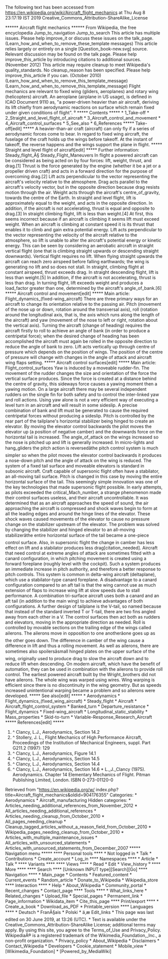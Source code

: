 The following text has been accessed from https://en.wikipedia.org/wiki/Aircraft_flight_mechanics at Thu Aug 8 23:17:19 IST 2019
Creative_Commons_Attribution-ShareAlike_License




















****** Aircraft flight mechanics ******
From Wikipedia, the free encyclopedia
Jump_to_navigation Jump_to_search
 This article has multiple issues. Please help improve_it or discuss these
 issues on the talk_page. (Learn_how_and_when_to_remove_these_template
 messages)
                         This article relies largely or entirely on a single
 [Question_book-new.svg] source. Relevant discussion may be found on the talk
                         page. Please help improve_this_article by introducing
                         citations to additional sources. (November 2012)
  This article may require cleanup to meet Wikipedia's quality_standards. No
  cleanup_reason has been specified. Please help improve_this_article if you
  can. (October 2010)(Learn_how_and_when_to_remove_this_template_message)
 (Learn_how_and_when_to_remove_this_template_message)
Flight mechanics are relevant to fixed wing (gliders, aeroplanes) and rotary
wing (helicopters) aircraft. An aeroplane (airplane in US usage), is defined in
ICAO Document 9110 as, "a power-driven heavier than air aircraft, deriving its
lift chiefly from aerodynamic reactions on surface which remain fixed under
given conditions of flight".
⁰
***** Contents *****
    * 1_Take-off
    * 2_Straight_and_level_flight_of_aircraft
    * 3_Aircraft_control_and_movement
    * 4_Aircraft_control_surfaces
    * 5_See_also
    * 6_References
***** Take-off[edit] *****
A heavier-than-air craft (aircraft) can only fly if a series of aerodynamic
forces come to bear. In regard to fixed wing aircraft, the fuselage of the
craft holds up the wings before takeoff. At the instant of takeoff, the reverse
happens and the wings support the plane in flight.
***** Straight and level flight of aircraft[edit] *****
Further information: Steady_flight_Â§ Steady_Flight_Maneuvers
In flight a powered aircraft can be considered as being acted on by four
forces: lift, weight, thrust, and drag.[1] Thrust is the force generated by the
engine (whether it be a jet or a propeller driven craft) and acts in a forward
direction for the purpose of overcoming drag.[2] Lift acts perpendicular to the
vector representing the aircraft's velocity relative to the atmosphere. Drag
acts parallel to the aircraft's velocity vector, but in the opposite direction
because drag resists motion through the air. Weight acts through the aircraft's
centre_of_gravity, towards the centre of the Earth.
In straight and level flight, lift is approximately equal to the weight, and
acts in the opposite direction. In addition, if the aircraft is not
accelerating, thrust is equal and opposite to drag.[3]
In straight climbing flight, lift is less than weight.[4] At first, this seems
incorrect because if an aircraft is climbing it seems lift must exceed weight.
When an aircraft is climbing at constant speed it is its thrust that enables it
to climb and gain extra potential energy. Lift acts perpendicular to the vector
representing the velocity of the aircraft relative to the atmosphere, so lift
is unable to alter the aircraft's potential energy or kinetic energy. This can
be seen by considering an aerobatic aircraft in straight vertical flight (one
that is climbing straight upwards or descending straight downwards). Vertical
flight requires no lift. When flying straight upwards the aircraft can reach
zero airspeed before falling earthwards; the wing is generating no lift and so
does not stall. In straight, climbing flight at constant airspeed, thrust
exceeds drag.
In straight descending flight, lift is less than weight.[5] In addition, if the
aircraft is not accelerating, thrust is less than drag. In turning flight, lift
exceeds weight and produces a load_factor greater than one, determined by the
aircraft's angle_of_bank.[6]
***** Aircraft control and movement[edit] *****
Main article: Flight_dynamics_(fixed-wing_aircraft)
There are three primary ways for an aircraft to change its orientation relative
to the passing air. Pitch (movement of the nose up or down, rotation around the
transversal axis), roll (rotation around the longitudinal axis, that is, the
axis which runs along the length of the aircraft) and yaw (movement of the nose
to left or right, rotation about the vertical axis). Turning the aircraft
(change of heading) requires the aircraft firstly to roll to achieve an angle
of bank (in order to produce a centripetal force); when the desired change of
heading has been accomplished the aircraft must again be rolled in the opposite
direction to reduce the angle of bank to zero. Lift acts vertically up through
centre of pressure which depends on the position of wings. The position of the
centre of pressure will change with changes in the angle of attack and aircraft
wing flaps setting.
***** Aircraft control surfaces[edit] *****
Main article: Flight_control_surfaces
Yaw is induced by a moveable rudder-fin. The movement of the rudder changes the
size and orientation of the force the vertical surface produces. Since the
force is created at a distance behind the centre of gravity, this sideways
force causes a yawing moment then a yawing motion. On a large aircraft there
may be several independent rudders on the single fin for both safety and to
control the inter-linked yaw and roll actions.
Using yaw alone is not a very efficient way of executing a level turn in an
aircraft and will result in some sideslip. A precise combination of bank and
lift must be generated to cause the required centripetal forces without
producing a sideslip.
Pitch is controlled by the rear part of the tailplane's horizontal stabilizer
being hinged to create an elevator. By moving the elevator control backwards
the pilot moves the elevator up (a position of negative camber) and the
downwards force on the horizontal tail is increased. The angle_of_attack on the
wings increased so the nose is pitched up and lift is generally increased. In
micro-lights and hang_gliders the pitch action is reversedâthe pitch control
system is much simpler so when the pilot moves the elevator control backwards
it produces a nose-down pitch and the angle of attack on the wing is reduced.
The system of a fixed tail surface and moveable elevators is standard in
subsonic aircraft. Craft capable of supersonic flight often have a stabilator,
an all-moving tail surface. Pitch is changed in this case by moving the entire
horizontal surface of the tail. This seemingly simple innovation was one of the
key technologies that made supersonic flight possible. In early attempts, as
pilots exceeded the critical_Mach_number, a strange phenomenon made their
control surfaces useless, and their aircraft uncontrollable. It was determined
that as an aircraft approaches the speed of sound, the air approaching the
aircraft is compressed and shock waves begin to form at all the leading edges
and around the hinge lines of the elevator. These shock waves caused movements
of the elevator to cause no pressure change on the stabilizer upstream of the
elevator. The problem was solved by changing the stabilizer and hinged elevator
to an all-moving stabilizerâthe entire horizontal surface of the tail became
a one-piece control surface. Also, in supersonic flight the change in camber
has less effect on lift and a stabilator produces less drag[citation_needed].
Aircraft that need control at extreme angles of attack are sometimes fitted
with a canard configuration, in which pitching movement is created using a
forward foreplane (roughly level with the cockpit). Such a system produces an
immediate increase in pitch authority, and therefore a better response to pitch
controls. This system is common in delta-wing aircraft (deltaplane), which use
a stabilator-type canard foreplane. A disadvantage to a canard configuration
compared to an aft tail is that the wing cannot use as much extension of flaps
to increase wing lift at slow speeds due to stall performance. A combination
tri-surface aircraft uses both a canard and an aft tail (in addition to the
main wing) to achieve advantages of both configurations.
A further design of tailplane is the V-tail, so named because that instead of
the standard inverted T or T-tail, there are two fins angled away from each
other in a V. The control surfaces then act both as rudders and elevators,
moving in the appropriate direction as needed.
Roll is controlled by movable sections on the trailing edge of the wings called
ailerons. The ailerons move in opposition to one anotherâone goes up as the
other goes down. The difference in camber of the wing cause a difference in
lift and thus a rolling movement. As well as ailerons, there are sometimes also
spoilersâsmall hinged plates on the upper surface of the wing, originally
used to produce drag to slow the aircraft down and to reduce lift when
descending. On modern aircraft, which have the benefit of automation, they can
be used in combination with the ailerons to provide roll control.
The earliest powered aircraft built by the Wright_brothers did not have
ailerons. The whole wing was warped using wires. Wing warping is efficient
since there is no discontinuity in the wing geometry. But as speeds increased
unintentional warping became a problem and so ailerons were developed.
***** See also[edit] *****
    * Aerodynamics
    * Flight_dynamics_(fixed_wing_aircraft)
    * Steady_flight
    * Aircraft
    * Aircraft_flight_control_system
    * Banked_turn
    * Departure_resistance
    * Flight_dynamics
    * Fixed-wing_aircraft
    * Longitudinal_static_stability
    * Mass_properties
    * Skid-to-turn
    * Variable-Response_Research_Aircraft
***** References[edit] *****
   1. ^ Clancy, L.J., Aerodynamics, Section 14.2
   2. ^ Stollery, J. L., Flight Mechanics of High Performance Aircraft,
      Proceedings of the Institution of Mechanical Engineers, suppl. Part
      G211.2 (1997): 129
   3. ^ Clancy, L.J., Aerodynamics, Figure 14.1
   4. ^ Clancy, L.J., Aerodynamics, Section 14.5
   5. ^ Clancy, L.J., Aerodynamics, Section 14.4
   6. ^ Clancy, L.J., Aerodynamics, Section 14.6
    * L._J._Clancy (1975). Aerodynamics. Chapter 14 Elementary Mechanics of
      Flight. Pitman Publishing Limited, London.
ISBN 0-273-01120-0

Retrieved from "https://en.wikipedia.org/w/
index.php?title=Aircraft_flight_mechanics&oldid=904176355"
Categories:
    * Aerodynamics
    * Aircraft_manufacturing
Hidden categories:
    * Articles_needing_additional_references_from_November_2012
    * All_articles_needing_additional_references
    * Articles_needing_cleanup_from_October_2010
    * All_pages_needing_cleanup
    * Cleanup_tagged_articles_without_a_reason_field_from_October_2010
    * Wikipedia_pages_needing_cleanup_from_October_2010
    * Articles_with_multiple_maintenance_issues
    * All_articles_with_unsourced_statements
    * Articles_with_unsourced_statements_from_December_2007
***** Navigation menu *****
**** Personal tools ****
    * Not logged in
    * Talk
    * Contributions
    * Create_account
    * Log_in
**** Namespaces ****
    * Article
    * Talk
⁰
**** Variants ****
**** Views ****
    * Read
    * Edit
    * View_history
⁰
**** More ****
**** Search ****
[Unknown INPUT type][Search][Go]
**** Navigation ****
    * Main_page
    * Contents
    * Featured_content
    * Current_events
    * Random_article
    * Donate_to_Wikipedia
    * Wikipedia_store
**** Interaction ****
    * Help
    * About_Wikipedia
    * Community_portal
    * Recent_changes
    * Contact_page
**** Tools ****
    * What_links_here
    * Related_changes
    * Upload_file
    * Special_pages
    * Permanent_link
    * Page_information
    * Wikidata_item
    * Cite_this_page
**** Print/export ****
    * Create_a_book
    * Download_as_PDF
    * Printable_version
**** Languages ****
    * Deutsch
    * FranÃ§ais
    * Polski
    * ä¸­æ
Edit_links
    * This page was last edited on 30 June 2019, at 13:26 (UTC).
    * Text is available under the Creative_Commons_Attribution-ShareAlike
      License; additional terms may apply. By using this site, you agree to the
      Terms_of_Use and Privacy_Policy. WikipediaÂ® is a registered trademark of
      the Wikimedia_Foundation,_Inc., a non-profit organization.
    * Privacy_policy
    * About_Wikipedia
    * Disclaimers
    * Contact_Wikipedia
    * Developers
    * Cookie_statement
    * Mobile_view
    * [Wikimedia_Foundation]
    * [Powered_by_MediaWiki]
